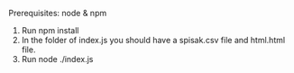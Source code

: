 Prerequisites: node & npm

1. Run npm install 
2. In the folder of index.js you should have a spisak.csv file and html.html file.
3. Run node ./index.js